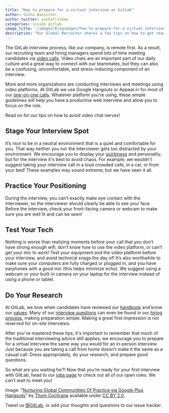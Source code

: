 ```yaml
---
title: "How to prepare for a virtual interview at GitLab"
author: Sasha Bannister
author_twitter: sashafrisbee
categories: inside gitlab
image_title: '/images/blogimages/how-to-prepare-for-a-virtual-interview.jpg'
description: "Our Global Recruiter shares a few tips on how to get ready for a job interview that's *not* irl."
---
```


The GitLab interview process, like our company, is remote first. As a result, our recruiting team and hiring managers spend lots of time meeting candidates via [video calls](/handbook/communication/#video-calls). Video chats are an important part
of our daily culture and a great way to connect with our teammates, but they can also be a confusing, uncomfortable, and stress-inducing component of an interview. 

<!-- more -->

More and more organizations are conducting interviews and meetings using video platforms. At GitLab we use Google Hangouts or Appear.in for most of our [one-on-one calls](/handbook/communication/#video-calls). Whatever platform you’re using, these simple guidelines will help you have a productive web interview and allow you to focus on the role. 

Read on for our tips on how to avoid video chat nerves! 

## Stage Your Interview Spot

It’s nice to be in a neutral environment that is a quiet and comfortable for you. That way neither you nor the interviewer gets too distracted by your environment. We encourage you to display your [quirkiness](/handbook/values) and personality, but for the interview it's best to avoid chaos. For example, we wouldn't suggest taking your interview call in a loud crowded cafe, in a car, or from your bed! These examples may sound extreme, but we have seen it all.

## Practice Your Positioning

During the interview, you can’t exactly make eye contact with the interviewer, so the interviewer should clearly be able to see your face. Before the interview, check your front-facing camera or webcam to make sure you are well
lit and can be seen!

## Test Your Tech

Nothing is worse than realizing moments before your call that you don’t have strong enough wifi, don’t know how to use the video platform, or can’t get your mic to work! Test your equipment and the video platform before
your interview, and avoid technical snags the day of! It’s also worthwhile to make sure your computers are fully charged or plugged in, and you have earphones with a good mic (this helps minimize echo). We suggest using a webcam or your built-in camera on your laptop for the interview instead of using a phone or tablet.

## Do Your Research

At GitLab, we love when candidates have reviewed our [handbook](/handbook) and know our [values](/handbook/values). Many of our [interview questions](/handbook/hiring/#interview-questions) can even be found in our [hiring process](/handbook/hiring), making preparation simple. Making a great first impression is not reserved for on-site interviews.

After you've mastered these tips, it's important to remember that much of the traditional interviewing advice still applies; we encourage you to prepare for a virtual interview the same way you would for an in-person interview. Just because you are taking a call from home doesn’t make it the same as a casual call. Dress appropriately, do your research, and prepare good questions. 

 So what are you waiting for?! Now that you’re ready for your first interview with GitLab, head to our [jobs page](/jobs) to check out all of our open roles. We can’t wait to meet you!

Image: "[Nurturing Global Communities Of Practice via Google Plus Hangouts](https://www.flickr.com/photos/thomcochrane/6816952248/in/photolist-booEps-eAd9dF-nFi1Nk-ePjC2R-irZLco-p9T8i9-hJw5BS-hJwJZv-ajfAp4-ePjM8X-mbFtpp-ePw3fy-hJvBEe-ceF17u-HHywQL-ePw19o-kYkwKf-dqEjfQ-pESWes-kYkxBf-ePw9h3-cfW6eb-HLxMw2-HHyDaj-fA43ft-dUYEGc-hVp7qj-hHfkXj-rtZnmw-nDvJzr-a8ygpG-krfaXi-edHRac-a8ygq1-aaUbmS-krfbbV-hJvB7k-dyxQZQ-a8ygqA-aaUbis-eHuQJe-h7U3mF-f29C1c-dXS8Cy-ePw58L-hVpb6J-oS8XNJ-nzD7xn-oS9qPV-hVp92f)" by [Thom Cochrane](https://www.flickr.com/photos/thomcochrane/) available under [CC BY 2.0](https://creativecommons.org/licenses/by/2.0/legalcode).

Tweet us [@GitLab](https://twitter.com/gitlab), or add your thoughts and questions to our issue tracker.

